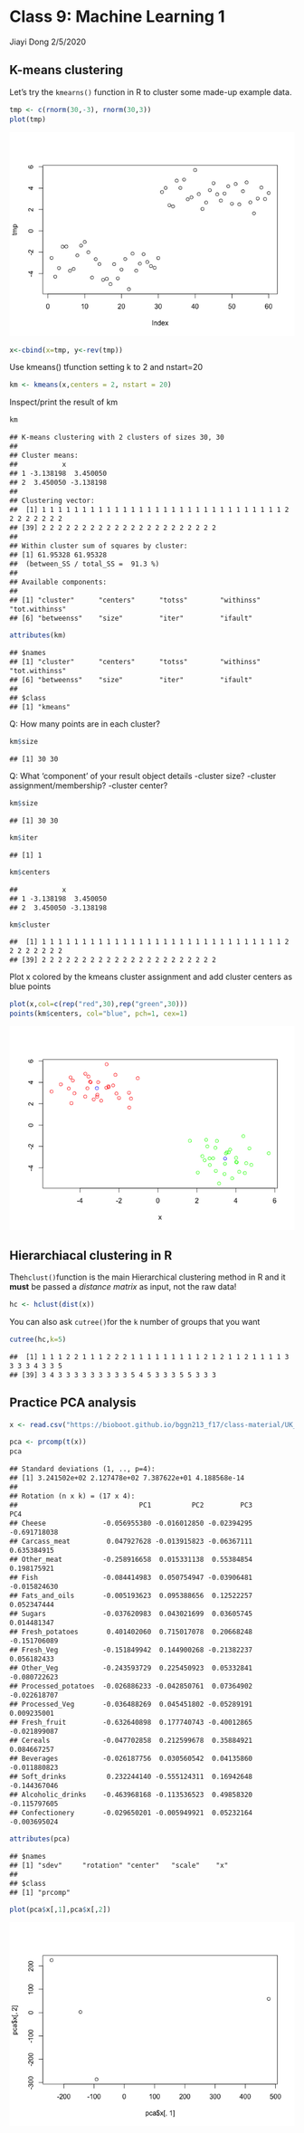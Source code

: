 Class 9: Machine Learning 1
================
Jiayi Dong
2/5/2020

## K-means clustering

Let’s try the `kmearns()` function in R to cluster some made-up example
data.

``` r
tmp <- c(rnorm(30,-3), rnorm(30,3))
plot(tmp)
```

![](Class09_files/figure-gfm/unnamed-chunk-1-1.png)<!-- -->

``` r
x<-cbind(x=tmp, y<-rev(tmp))
```

Use kmeans() tfunction setting k to 2 and nstart=20

``` r
km <- kmeans(x,centers = 2, nstart = 20)
```

Inspect/print the result of km

``` r
km
```

    ## K-means clustering with 2 clusters of sizes 30, 30
    ## 
    ## Cluster means:
    ##           x          
    ## 1 -3.138198  3.450050
    ## 2  3.450050 -3.138198
    ## 
    ## Clustering vector:
    ##  [1] 1 1 1 1 1 1 1 1 1 1 1 1 1 1 1 1 1 1 1 1 1 1 1 1 1 1 1 1 1 1 2 2 2 2 2 2 2 2
    ## [39] 2 2 2 2 2 2 2 2 2 2 2 2 2 2 2 2 2 2 2 2 2 2
    ## 
    ## Within cluster sum of squares by cluster:
    ## [1] 61.95328 61.95328
    ##  (between_SS / total_SS =  91.3 %)
    ## 
    ## Available components:
    ## 
    ## [1] "cluster"      "centers"      "totss"        "withinss"     "tot.withinss"
    ## [6] "betweenss"    "size"         "iter"         "ifault"

``` r
attributes(km)
```

    ## $names
    ## [1] "cluster"      "centers"      "totss"        "withinss"     "tot.withinss"
    ## [6] "betweenss"    "size"         "iter"         "ifault"      
    ## 
    ## $class
    ## [1] "kmeans"

Q: How many points are in each cluster?

``` r
km$size
```

    ## [1] 30 30

Q: What ‘component’ of your result object details -cluster size?
-cluster assignment/membership? -cluster center?

``` r
km$size
```

    ## [1] 30 30

``` r
km$iter
```

    ## [1] 1

``` r
km$centers
```

    ##           x          
    ## 1 -3.138198  3.450050
    ## 2  3.450050 -3.138198

``` r
km$cluster
```

    ##  [1] 1 1 1 1 1 1 1 1 1 1 1 1 1 1 1 1 1 1 1 1 1 1 1 1 1 1 1 1 1 1 2 2 2 2 2 2 2 2
    ## [39] 2 2 2 2 2 2 2 2 2 2 2 2 2 2 2 2 2 2 2 2 2 2

Plot x colored by the kmeans cluster assignment and add cluster centers
as blue points

``` r
plot(x,col=c(rep("red",30),rep("green",30)))
points(km$centers, col="blue", pch=1, cex=1)
```

![](Class09_files/figure-gfm/unnamed-chunk-7-1.png)<!-- -->

## Hierarchiacal clustering in R

The`hclust()`function is the main Hierarchical clustering method in R
and it **must** be passed a *distance matrix* as input, not the raw
data\!

``` r
hc <- hclust(dist(x))
```

You can also ask `cutree()`for the `k` number of groups that you
    want

``` r
cutree(hc,k=5)
```

    ##  [1] 1 1 1 2 2 1 1 1 2 2 2 1 1 1 1 1 1 1 1 1 2 1 2 1 1 2 1 1 1 1 3 3 3 3 4 3 3 5
    ## [39] 3 4 3 3 3 3 3 3 3 3 3 5 4 5 3 3 3 5 5 3 3 3

## Practice PCA analysis

``` r
x <- read.csv("https://bioboot.github.io/bggn213_f17/class-material/UK_foods.csv",row.names = 1)
```

``` r
pca <- prcomp(t(x))
pca
```

    ## Standard deviations (1, .., p=4):
    ## [1] 3.241502e+02 2.127478e+02 7.387622e+01 4.188568e-14
    ## 
    ## Rotation (n x k) = (17 x 4):
    ##                              PC1          PC2         PC3          PC4
    ## Cheese              -0.056955380 -0.016012850 -0.02394295 -0.691718038
    ## Carcass_meat         0.047927628 -0.013915823 -0.06367111  0.635384915
    ## Other_meat          -0.258916658  0.015331138  0.55384854  0.198175921
    ## Fish                -0.084414983  0.050754947 -0.03906481 -0.015824630
    ## Fats_and_oils       -0.005193623  0.095388656  0.12522257  0.052347444
    ## Sugars              -0.037620983  0.043021699  0.03605745  0.014481347
    ## Fresh_potatoes       0.401402060  0.715017078  0.20668248 -0.151706089
    ## Fresh_Veg           -0.151849942  0.144900268 -0.21382237  0.056182433
    ## Other_Veg           -0.243593729  0.225450923  0.05332841 -0.080722623
    ## Processed_potatoes  -0.026886233 -0.042850761  0.07364902 -0.022618707
    ## Processed_Veg       -0.036488269  0.045451802 -0.05289191  0.009235001
    ## Fresh_fruit         -0.632640898  0.177740743 -0.40012865 -0.021899087
    ## Cereals             -0.047702858  0.212599678  0.35884921  0.084667257
    ## Beverages           -0.026187756  0.030560542  0.04135860 -0.011880823
    ## Soft_drinks          0.232244140 -0.555124311  0.16942648 -0.144367046
    ## Alcoholic_drinks    -0.463968168 -0.113536523  0.49858320 -0.115797605
    ## Confectionery       -0.029650201 -0.005949921  0.05232164 -0.003695024

``` r
attributes(pca)
```

    ## $names
    ## [1] "sdev"     "rotation" "center"   "scale"    "x"       
    ## 
    ## $class
    ## [1] "prcomp"

``` r
plot(pca$x[,1],pca$x[,2])
```

![](Class09_files/figure-gfm/unnamed-chunk-12-1.png)<!-- -->
